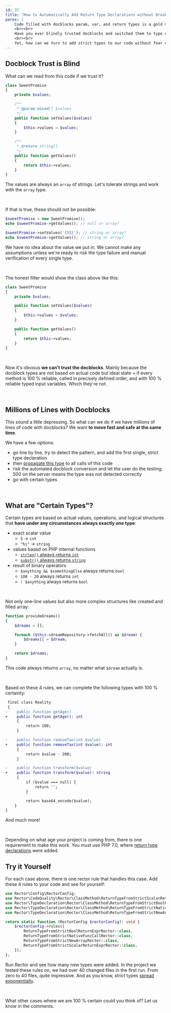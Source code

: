 ```yaml
---
id: 37
title: "How to Automatically Add Return Type Declarations without Breaking Your Code"
perex: |
    Code filled with docblocks param, var, and return types is a gold mine. Not in the meaning of valuable resource, but rather as exploding metal covered with a thin piece of gold, so we grab it without thinking. While these docblocks give us much information about the code, they might be nothing more than a wish, dream, or promise.
    <br><br>
    Have you ever blindly trusted docblocks and switched them to type declarations? Then you know the explosive regression this move brings.
    <br><br>
    Yet, how can we turn to add strict types to our code without fear of breaking it?
---
```


## Docblock Trust is Blind

What can we read from this code if we trust it?

```php
class SweetPromise
{
    private $values;

    /**
     * @param mixed[] $values
     */
    public function setValues($values)
    {
        $this->values = $values;
    }

    /**
     * @return string[]
     */
    public function getValues()
    {
        return $this->values;
    }
}
```

The values are always an `array` of strings. Let's tolerate strings and work with the `array` type.

<br>

If that is true, these should not be possible:

```php
$sweetPromise = new SweetPromise();
echo $sweetPromise->getValues(); // null or array?

$sweetPromise->setValues('{55}'); // string or array?
echo $sweetPromise->getValues(); // string or array?
```

We have no idea about the value we put in. We cannot make any assumptions unless we're ready to risk the type failure and manual verification of every single type.

<br>

The honest filter would show the class above like this:

```php
class SweetPromise
{
    private $values;

    public function setValues($values)
    {
        $this->values = $values;
    }

    public function getValues()
    {
        return $this->values;
    }
}
```

<br>

Now it's obvious **we can't trust the docblocks**. Mainly because the docblock types are not based on actual code but ideal state = if every method is 100 % reliable, called in precisely defined order, and with 100 % reliable typed input variables. Which they're not.

<br>

## Millions of Lines with Docblocks

This sound a little depressing. So what can we do if we have millions of lines of code with docblocks? We want **to move fast and safe at the same time**.

We have a few options:

* go line by line, try to detect the pattern, and add the first single, strict type declaration
* then [propagate this type](/blog/2021/02/15/how-much-does-single-type-declaration-know) to all calls of this code
* risk the automated docblock conversion and let the user do the testing; 500 on the server means the type was not detected correctly
* go with certain types

<br>

## What are "Certain Types"?

Certain types are based on actual values, operations, and logical structures that **have under any circumstances always exactly one type**:

* exact scalar value
    * `5` → `int`
    * `"hi"` → `string`
* values based on PHP internal functions
    * [`strlen()` always returns `int`](https://www.php.net/manual/en/function.strlen.php)
    * [`substr()` always returns `string`](https://www.php.net/manual/en/function.substr.php)
* result of binary operators
    * `$anything && $somethingElse` always returns `bool`
    * `100 - 20` always returns `int`
    * `! $anything` always returns `bool`

<br>

Not only one-line values but also more complex structures like created and filled array:

```php
function provideDreams()
{
    $dreams = [];

    foreach ($this->dreamRepository->fetchAll() as $dream) {
        $dreams[] = $dream;
    }

    return $dreams;
}
```

This code always returns `array`, no matter what `$dream` actually is.

<br>

Based on these 4 rules, we can complete the following types with 100 % certainty:

```diff
 final class Reality
 {
-    public function getAge()
+    public function getAge(): int
     {
         return 100;
     }

-    public function removeTax(int $value)
+    public function removeTax(int $value): int
     {
         return $value - 200;
     }

-    public function transform($value)
+    public function transform($value): string
     {
         if ($value === null) {
             return '';
         }

         return base64_encode($value);
    }
}
```

And much more!

<br>

Depending on what age your project is coming from, there is one requirement to make this work. You must use PHP 7.0, where [return type declarations](https://www.php.net/manual/en/migration70.new-features.php#migration70.new-features.return-type-declarations) were added.

## Try it Yourself

For each case above, there is one rector rule that handles this case. Add these 4 rules to your code and see for yourself:

```php
use Rector\Config\RectorConfig;
use Rector\CodeQuality\Rector\ClassMethod\ReturnTypeFromStrictScalarReturnExprRector;
use Rector\TypeDeclaration\Rector\ClassMethod\ReturnTypeFromStrictBoolReturnExprRector;
use Rector\TypeDeclaration\Rector\ClassMethod\ReturnTypeFromStrictNativeFuncCallRector;
use Rector\TypeDeclaration\Rector\ClassMethod\ReturnTypeFromStrictNewArrayRector;

return static function (RectorConfig $rectorConfig): void {
    $rectorConfig->rules([
        ReturnTypeFromStrictBoolReturnExprRector::class,
        ReturnTypeFromStrictNativeFuncCallRector::class,
        ReturnTypeFromStrictNewArrayRector::class,
        ReturnTypeFromStrictScalarReturnExprRector::class,
    ]);
};
```

Run Rector and see how many new types were added. In the project we tested these rules on, we had over 40 changed files in the first run. From zero to 40 files, quite impressive. And as you know, strict types [spread exponentially](/blog/2021/02/15/how-much-does-single-type-declaration-know).

<br>

What other cases where we are 100 % certain could you think of?
Let us know in the comments.
